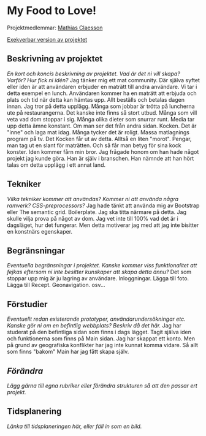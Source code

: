# My Food to Love!
Projektmedlemmar: 
[Mathias Claesson](https://github.com/mc22ft)

[Exekverbar version av projektet](http://mc22ft.github.io/ProjektskelettHT13)

## Beskrivning av projektet
*En kort och koncis beskrivning av projektet. Vad är det ni vill skapa? Varför? Hur fick ni idén?*
Jag tänker mig ett mat community. Där själva syftet eller iden är att användaren erbjuder en maträtt till andra användare. Vi tar i detta exempel
en lunch. Användaren kommer ha en maträtt att erbjuda och plats och tid när detta kan hämtas upp. Allt beställs och betalas dagen innan.
Jag tror på detta upplägg. Många som jobbar är trötta på luncherna ute på restaurangerna. Det kanske inte finns så stort utbud. Många som vill veta 
vad dom stoppar i sig. Många olika dieter som snurrar runt. Media tar upp detta ämne konstant.
Om man ser det från andra sidan. Kocken. Det är "inne" och laga mat idag. Många tycker det är roligt. Massa matlagnings program på tv. Det Kocken
får ut av detta. Alltså en liten "morot". Pengar, man tag ut en slant för maträtten. Och så får man betyg för sina kock konster.
Iden kommer fårn min bror. Jag frågade honom om han hade något projekt jag kunde göra. Han är själv i branschen. Han nämnde att han hört talas om 
detta upplägg i ett annat land.

## Tekniker
*Vilka tekniker kommer att användas? Kommer ni att använda några ramverk? CSS-preprocessors?*
Jag hade tänkt att använda mig av Bootstrap eller The semantic grid. Boilerplate. Jag ska titta närmare på detta.
Jag skulle vilja prova på något av dom. Jag vet inte till 100% vad det är i dagsläget, hur det fungerar. Men detta motiverar jag med
att jag inte bisitter en konstnärs egenskaper.

## Begränsningar
*Eventuella begränsningar i projektet. Kanske kommer viss funktionalitet att fejkas eftersom ni inte besitter kunskaper att skapa detta ännu?*
Det som stoppar upp mig är ju lagring av användare. Inloggningar. Lägga till foto. Lägga till Recept. Geonavigation. osv...
## Förstudier

*Eventuellt redan existerande prototyper, användarundersökningar etc. Kanske gör ni om en befintlig webbplats? Beskriv då det här.*
Jag har studerat på den befintliga sidan som finns i dags lägget. Tagit själva iden och funktionerna som finns på Main sidan. Jag har skappat ett 
konto. Men på grund av geografiska konflikter har jag inte kunnat komma vidare. Så allt som finns "bakom" Main har jag fått skapa själv. 

## *Förändra*
*Lägg gärna till egna rubriker eller förändra strukturen så att den passar ert projekt.*

## Tidsplanering
*Länka till tidsplaneringen här, eller fäll in som en bild.*

